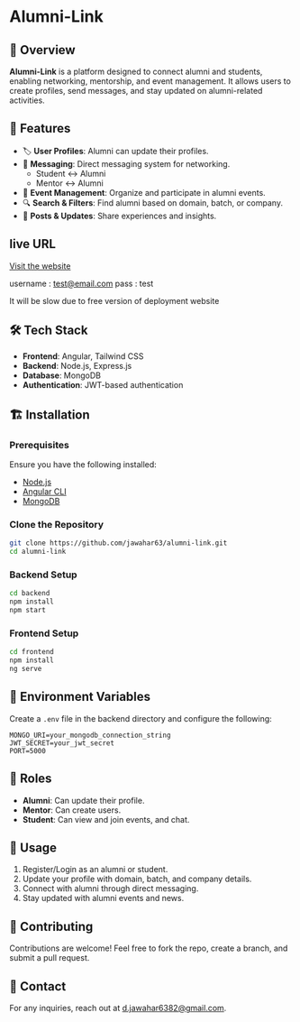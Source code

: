 # Alumni-Link

## 📌 Overview
**Alumni-Link** is a platform designed to connect alumni and students, enabling networking, mentorship, and event management. It allows users to create profiles, send messages, and stay updated on alumni-related activities.

## 🚀 Features
- 🏷 **User Profiles**: Alumni can update their profiles.
- 💬 **Messaging**: Direct messaging system for networking.
  - Student ↔ Alumni
  - Mentor ↔ Alumni
- 📅 **Event Management**: Organize and participate in alumni events.
- 🔍 **Search & Filters**: Find alumni based on domain, batch, or company.
- 📜 **Posts & Updates**: Share experiences and insights.


## live URL

[Visit the website](https://alumni-link-bit.vercel.app/)

username : test@email.com
pass : test

It will be slow due to free version of deployment website

## 🛠 Tech Stack
- **Frontend**: Angular, Tailwind CSS
- **Backend**: Node.js, Express.js
- **Database**: MongoDB
- **Authentication**: JWT-based authentication

## 🏗 Installation
### Prerequisites
Ensure you have the following installed:
- [Node.js](https://nodejs.org/)
- [Angular CLI](https://angular.io/cli)
- [MongoDB](https://www.mongodb.com/)

### Clone the Repository
```bash
git clone https://github.com/jawahar63/alumni-link.git
cd alumni-link
```

### Backend Setup
```bash
cd backend
npm install
npm start
```

### Frontend Setup
```bash
cd frontend
npm install
ng serve
```

## 📌 Environment Variables
Create a `.env` file in the backend directory and configure the following:
```env
MONGO_URI=your_mongodb_connection_string
JWT_SECRET=your_jwt_secret
PORT=5000
```

## 📜 Roles
- **Alumni**: Can update their profile.
- **Mentor**: Can create users.
- **Student**: Can view and join events, and chat.

## 📜 Usage
1. Register/Login as an alumni or student.
2. Update your profile with domain, batch, and company details.
3. Connect with alumni through direct messaging.
4. Stay updated with alumni events and news.

## 🤝 Contributing
Contributions are welcome! Feel free to fork the repo, create a branch, and submit a pull request.

## 📧 Contact
For any inquiries, reach out at [d.jawahar6382@gmail.com](mailto:d.jawahar6382@gmail.com).

